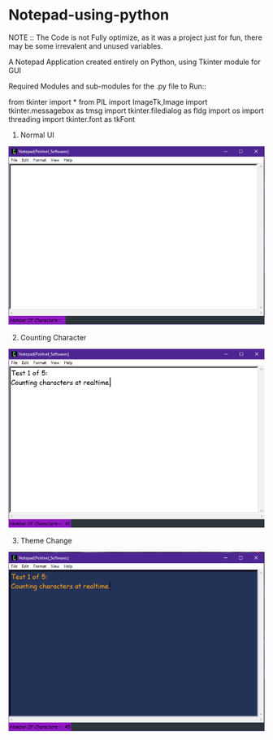 # Notepad-using-python

NOTE :: The Code is not Fully optimize, as it was a project just for fun, there may be some irrevalent and unused variables.

A Notepad Application created entirely on Python, using Tkinter module for GUI 

Required Modules and sub-modules for the .py file to Run::

from tkinter import *
from PIL import ImageTk,Image
import tkinter.messagebox as tmsg
import tkinter.filedialog as fldg
import os
import threading
import tkinter.font as tkFont


1) Normal UI

![](gui_01.PNG)


2) Counting Character

![](gui_02.PNG)


3) Theme Change

![](gui_03.PNG)
